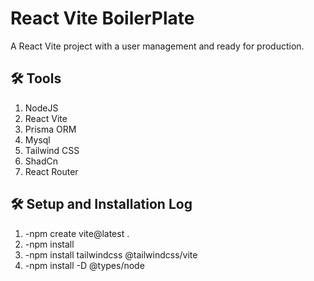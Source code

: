 # React Vite BoilerPlate

A React Vite project with a user management and ready for production.

## 🛠️ Tools

1. NodeJS
2. React Vite
3. Prisma ORM
4. Mysql
5. Tailwind CSS
6. ShadCn
7. React Router

## 🛠️ Setup and Installation Log

1. -npm create vite@latest .
2. -npm install
3. -npm install tailwindcss @tailwindcss/vite
4. -npm install -D @types/node
